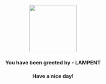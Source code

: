 <p align="center">
            <img src="https://raw.githubusercontent.com/PokeAPI/sprites/master/sprites/pokemon/608.png" width="150" height="150">
          </p>
          <h3 align="center">You have been greeted by - <b>LAMPENT</b></h3>
          <h3 align="center">Have a nice day!</h3>
